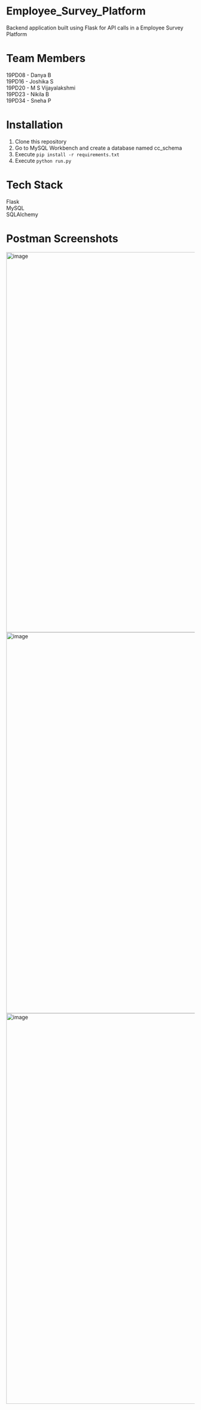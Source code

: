 # Employee_Survey_Platform

Backend application built using Flask for API calls in a Employee Survey Platform

# Team Members

19PD08 - Danya B   
19PD16 - Joshika S    
19PD20 - M S Vijayalakshmi   
19PD23 - Nikila B    
19PD34 - Sneha P   

# Installation

1. Clone this repository
2. Go to MySQL Workbench and create a database named cc_schema
3. Execute ```pip install -r requirements.txt```
4. Execute ```python run.py```

# Tech Stack

Flask   
MySQL   
SQLAlchemy

# Postman Screenshots


<img width="1012" alt="image" src="https://user-images.githubusercontent.com/62547271/217514826-0a76e509-48e2-41da-8301-49a770b62cbb.png">   

<img width="1014" alt="image" src="https://user-images.githubusercontent.com/62547271/217515719-ec204939-8ccf-4ac7-8e89-9e3a6422c2af.png">

<img width="1040" alt="image" src="https://user-images.githubusercontent.com/62547271/217516833-f08afcec-bf35-4cf8-94d8-1ac0b3c6d667.png">








